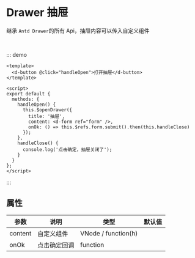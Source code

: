 # Drawer 抽屉

继承 `Antd Drawer`的所有 Api，抽屉内容可以传入自定义组件

<br/>

::: demo

```vue
<template>
  <d-button @click="handleOpen">打开抽屉</d-button>
</template>

<script>
export default {
  methods: {
    handleOpen() {
      this.$openDrawer({
        title: '抽屉',
        content: <d-form ref="form" />,
        onOk: () => this.$refs.form.submit().then(this.handleClose)
      });
    },
    handleClose() {
      console.log('点击确定，抽屉关闭了');
    }
  }
};
</script>
```

:::

## 属性

| 参数    | 说明         | 类型                | 默认值 |
| ------- | ------------ | ------------------- | ------ |
| content | 自定义组件   | VNode / function(h) |        |
| onOk    | 点击确定回调 | function            |        |
